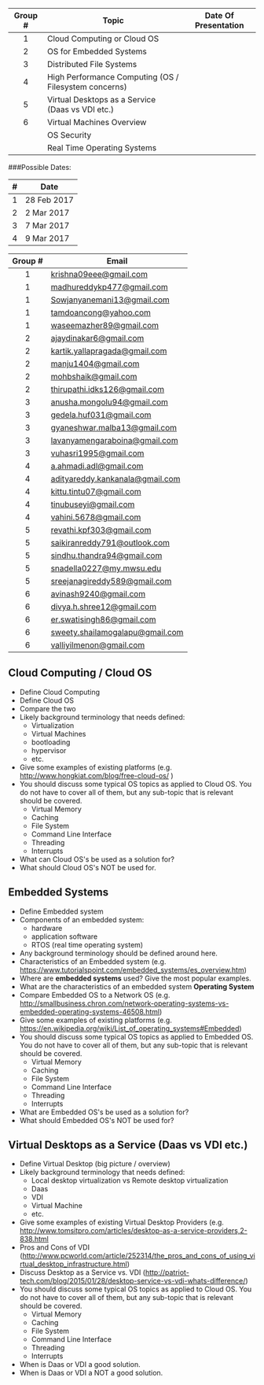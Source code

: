|Group #   | Topic                                                 | Date Of Presentation |
|:--------:|-------------------------------------------------------|----------------------|
|    1     | Cloud Computing or Cloud OS                           |                      |
|    2     | OS for Embedded Systems                               |                      |
|    3     | Distributed File Systems                              |                      |
|    4     | High Performance Computing (OS / Filesystem concerns) |                      |
|    5     | Virtual Desktops as a Service (Daas vs VDI etc.)      |                      |
|    6     | Virtual Machines Overview                             |                      |
|          | OS Security                                           |                      |
|          | Real Time Operating Systems                           |                      |

###Possible Dates:

|#   | Date   |
|:---------:|----|
|1|28 Feb 2017|
|2|2 Mar 2017|
|3|7 Mar 2017|
|4|9 Mar 2017|


|Group #   | Email   |
|:---------:|-----------|
|1|krishna09eee@gmail.com|
|1|madhureddykp477@gmail.com|
|1|Sowjanyanemani13@gmail.com|
|1|tamdoancong@yahoo.com|
|1|waseemazher89@gmail.com|
|2|ajaydinakar6@gmail.com|
|2|kartik.yallapragada@gmail.com|
|2|manju1404@gmail.com|
|2|mohbshaik@gmail.com|
|2|thirupathi.idks126@gmail.com|
|3|anusha.mongolu94@gmail.com|
|3|gedela.huf031@gmail.com|
|3|gyaneshwar.malba13@gmail.com|
|3|lavanyamengaraboina@gmail.com|
|3|vuhasri1995@gmail.com|
|4|a.ahmadi.adl@gmail.com|
|4|adityareddy.kankanala@gmail.com|
|4|kittu.tintu07@gmail.com|
|4|tinubuseyi@gmail.com|
|4|vahini.5678@gmail.com|
|5|revathi.kpf303@gmail.com|
|5|saikiranreddy791@outlook.com|
|5|sindhu.thandra94@gmail.com|
|5|snadella0227@my.mwsu.edu|
|5|sreejanagireddy589@gmail.com|
|6|avinash9240@gmail.com|
|6|divya.h.shree12@gmail.com|
|6|er.swatisingh86@gmail.com|
|6|sweety.shailamogalapu@gmail.com|
|6|valliyilmenon@gmail.com|

## Cloud Computing / Cloud OS

- Define Cloud Computing
- Define Cloud OS
- Compare the two
- Likely background terminology that needs defined:
    - Virtualization
    - Virtual Machines
    - bootloading
    - hypervisor
    - etc.
- Give some examples of existing platforms (e.g. http://www.hongkiat.com/blog/free-cloud-os/ )
- You should discuss some typical OS topics as applied to Cloud OS. You do not have to cover all of them, but any sub-topic that is relevant should be covered. 
    - Virtual Memory
    - Caching
    - File System
    - Command Line Interface
    - Threading
    - Interrupts
- What can Cloud OS's be used as a solution for?
- What should Cloud OS's NOT be used for.

## Embedded Systems

- Define Embedded system
- Components of an embedded system:
    - hardware
    - application software
    - RTOS (real time operating system)
- Any background terminology should be defined around here.
- Characteristics of an Embedded system (e.g. https://www.tutorialspoint.com/embedded_systems/es_overview.htm)
- Where are **embedded systems** used? Give the most popular examples.
- What are the characteristics of an embedded system **Operating System**
- Compare Embedded OS to a Network OS (e.g. http://smallbusiness.chron.com/network-operating-systems-vs-embedded-operating-systems-46508.html) 
- Give some examples of existing platforms (e.g. https://en.wikipedia.org/wiki/List_of_operating_systems#Embedded)
- You should discuss some typical OS topics as applied to Embedded OS. You do not have to cover all of them, but any sub-topic that is relevant should be covered. 
    - Virtual Memory
    - Caching
    - File System
    - Command Line Interface
    - Threading
    - Interrupts
- What are Embedded OS's be used as a solution for?
- What should Embedded OS's NOT be used for?

## Virtual Desktops as a Service (Daas vs VDI etc.)

- Define Virtual Desktop (big picture / overview)
- Likely background terminology that needs defined:
    - Local desktop virtualization vs Remote desktop virtualization
    - Daas
    - VDI
    - Virtual Machine
    - etc.
- Give some examples of existing Virtual Desktop Providers (e.g. http://www.tomsitpro.com/articles/desktop-as-a-service-providers,2-838.html 
- Pros and Cons of VDI (http://www.pcworld.com/article/252314/the_pros_and_cons_of_using_virtual_desktop_infrastructure.html)
- Discuss Desktop as a Service vs. VDI (http://patriot-tech.com/blog/2015/01/28/desktop-service-vs-vdi-whats-difference/)
- You should discuss some typical OS topics as applied to Cloud OS. You do not have to cover all of them, but any sub-topic that is relevant should be covered. 
    - Virtual Memory
    - Caching
    - File System
    - Command Line Interface
    - Threading
    - Interrupts
- When is Daas or VDI a good solution.
- When is Daas or VDI a NOT a good solution.
